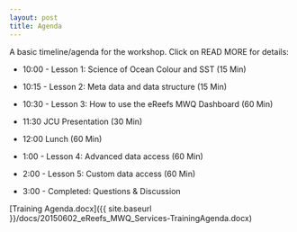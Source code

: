 ```yaml
---
layout: post
title: Agenda
---
```

A basic timeline/agenda for the workshop. Click on READ MORE for details:

* 10:00 - Lesson 1: Science of Ocean Colour and SST (15 Min)

* 10:15	- Lesson 2: Meta data and data structure (15 Min)

* 10:30	- Lesson 3: How to use the eReefs MWQ Dashboard (60 Min)

* 11:30	JCU Presentation (30 Min)

* 12:00	Lunch (60 Min)

* 1:00 - Lesson 4: Advanced data access (60 Min)

* 2:00 - Lesson 5: Custom data access (60 Min)

* 3:00 - Completed: Questions & Discussion

[Training Agenda.docx]({{ site.baseurl }}/docs/20150602_eReefs_MWQ_Services-TrainingAgenda.docx)
